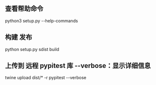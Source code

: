 ## 查看帮助命令
python3 setup.py --help-commands

## 构建 发布
python setup.py sdist build 

## 上传到 远程 pypitest 库 --verbose：显示详细信息
twine upload dist/* -r pypitest --verbose